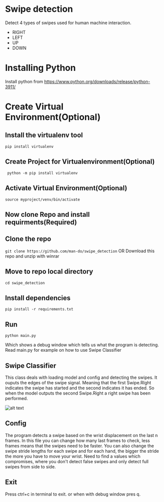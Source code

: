 # Swipe detection

Detect 4 types of swipes used for human machine interaction.

- RIGHT
- LEFT
- UP
- DOWN

# Installing Python

Install python from https://www.python.org/downloads/release/python-3911/

# Create Virtual Environment(Optional)

## Install the virtualenv tool

`pip install virtualenv`

## Create Project for Virtualenvironment(Optional)

` python -m pip install virtualenv`

## Activate Virtual Environment(Optional)

`source myproject/venv/bin/activate `

## Now clone Repo and install requirments(Required)

## Clone the repo

`git clone https://github.com/man-do/swipe_detection` OR Download this repo and unzip with winrar

## Move to repo local directory

`cd swipe_detection`

## Install dependencies

`pip install -r requirements.txt`

## Run

`python main.py`

Which shows a debug window which tells us what the program is detecting.
Read main.py for example on how to use Swipe Classifier

## Swipe Classifier

This class deals with loading model and config and detecting the swipes. It ouputs the edges of the swipe signal. Meaning that the first Swipe.RIght indicates the swipe has started and the second indicates it has ended. So when the model outputs the second Swipe.Right a right swipe has been performed.

![alt text](https://github.com/man-do/swipe_detection/blob/main/imgs/flow.jpg)

## Config

The program detects a swipe based on the wrist displacement on the last n frames. In this file you can change how many last frames to check, less frames means that the swipes need to be faster. You can also change the swipe stride lengths for each swipe and for each hand, the bigger the stride the more you have to move your wrist. Need to find a values which compromises, where you don't detect false swipes and only detect full swipes from side to side.

## Exit

Press ctrl+c in terminal to exit. or when with debug window pres q.
